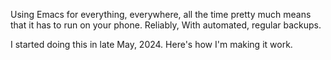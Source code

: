 Using Emacs for everything, everywhere, all the time pretty much means that it has to run on your phone.  Reliably, With automated, regular backups.

I started doing this in late May, 2024. Here's how I'm making it work. 

